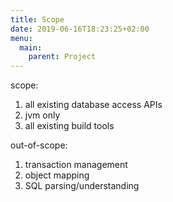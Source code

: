 ```yaml
---
title: Scope
date: 2019-06-16T18:23:25+02:00
menu:
  main:
    parent: Project
---
```


scope: 

1) all existing database access APIs
2) jvm only
3) all existing build tools

out-of-scope:

1) transaction management
2) object mapping
3) SQL parsing/understanding
